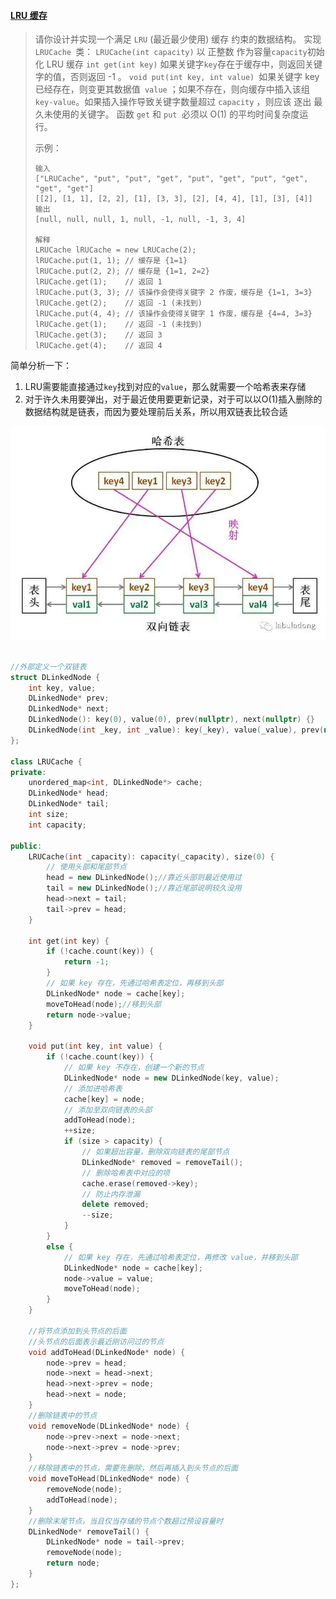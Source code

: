 #### [LRU 缓存](https://leetcode-cn.com/problems/lru-cache/)

> 请你设计并实现一个满足  `LRU` (最近最少使用) 缓存 约束的数据结构。
> 实现 `LRUCache `类：
> `LRUCache(int capacity)` 以 正整数 作为容量` capacity `初始化 LRU 缓存
> `int get(int key)` 如果关键字` key `存在于缓存中，则返回关键字的值，否则返回 -1 。
> `void put(int key, int value) `如果关键字 key 已经存在，则变更其数据值` value` ；如果不存在，则向缓存中插入该组` key-value `。如果插入操作导致关键字数量超过 `capacity` ，则应该 逐出 最久未使用的关键字。
> 函数 `get` 和 `put `必须以 O(1) 的平均时间复杂度运行。
>
> 示例：
>
> ```
> 输入
> ["LRUCache", "put", "put", "get", "put", "get", "put", "get", "get", "get"]
> [[2], [1, 1], [2, 2], [1], [3, 3], [2], [4, 4], [1], [3], [4]]
> 输出
> [null, null, null, 1, null, -1, null, -1, 3, 4]
> 
> 解释
> LRUCache lRUCache = new LRUCache(2);
> lRUCache.put(1, 1); // 缓存是 {1=1}
> lRUCache.put(2, 2); // 缓存是 {1=1, 2=2}
> lRUCache.get(1);    // 返回 1
> lRUCache.put(3, 3); // 该操作会使得关键字 2 作废，缓存是 {1=1, 3=3}
> lRUCache.get(2);    // 返回 -1 (未找到)
> lRUCache.put(4, 4); // 该操作会使得关键字 1 作废，缓存是 {4=4, 3=3}
> lRUCache.get(1);    // 返回 -1 (未找到)
> lRUCache.get(3);    // 返回 3
> lRUCache.get(4);    // 返回 4
> ```

简单分析一下：

1. LRU需要能直接通过`key`找到对应的`value`，那么就需要一个哈希表来存储
2. 对于许久未用要弹出，对于最近使用要更新记录，对于可以以O(1)插入删除的数据结构就是链表，而因为要处理前后关系，所以用双链表比较合适

![LRU](LRU&LFU.assets/LRU.jpeg)

```cpp

//外部定义一个双链表
struct DLinkedNode {
    int key, value;
    DLinkedNode* prev;
    DLinkedNode* next;
    DLinkedNode(): key(0), value(0), prev(nullptr), next(nullptr) {}
    DLinkedNode(int _key, int _value): key(_key), value(_value), prev(nullptr), next(nullptr) {}
};

class LRUCache {
private:
    unordered_map<int, DLinkedNode*> cache;
    DLinkedNode* head;
    DLinkedNode* tail;
    int size;
    int capacity;

public:
    LRUCache(int _capacity): capacity(_capacity), size(0) {
        // 使用头部和尾部节点
        head = new DLinkedNode();//靠近头部则最近使用过
        tail = new DLinkedNode();//靠近尾部说明较久没用
        head->next = tail; 
        tail->prev = head;
    }
    
    int get(int key) {
        if (!cache.count(key)) {
            return -1;
        }
        // 如果 key 存在，先通过哈希表定位，再移到头部
        DLinkedNode* node = cache[key];
        moveToHead(node);//移到头部
        return node->value;
    }
    
    void put(int key, int value) {
        if (!cache.count(key)) {
            // 如果 key 不存在，创建一个新的节点
            DLinkedNode* node = new DLinkedNode(key, value);
            // 添加进哈希表
            cache[key] = node;
            // 添加至双向链表的头部
            addToHead(node);
            ++size;
            if (size > capacity) {
                // 如果超出容量，删除双向链表的尾部节点
                DLinkedNode* removed = removeTail();
                // 删除哈希表中对应的项
                cache.erase(removed->key);
                // 防止内存泄漏
                delete removed;
                --size;
            }
        }
        else {
            // 如果 key 存在，先通过哈希表定位，再修改 value，并移到头部
            DLinkedNode* node = cache[key];
            node->value = value;
            moveToHead(node);
        }
    }
    
    //将节点添加到头节点的后面
    //头节点的后面表示最近刚访问过的节点
    void addToHead(DLinkedNode* node) {
        node->prev = head;
        node->next = head->next;
        head->next->prev = node;
        head->next = node;
    }
    //删除链表中的节点
    void removeNode(DLinkedNode* node) {
        node->prev->next = node->next;
        node->next->prev = node->prev;
    }
    //移除链表中的节点，需要先删除，然后再插入到头节点的后面
    void moveToHead(DLinkedNode* node) {
        removeNode(node);
        addToHead(node);
    }
    //删除末尾节点，当且仅当存储的节点个数超过预设容量时
    DLinkedNode* removeTail() {
        DLinkedNode* node = tail->prev;
        removeNode(node);
        return node;
    }
};
```

